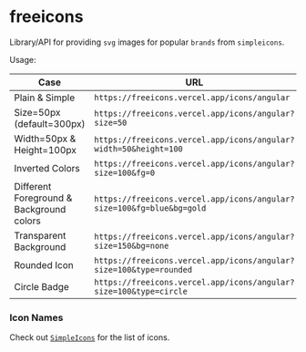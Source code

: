 # freeicons

Library/API for providing `svg` images for popular `brands` from `simpleicons`.


Usage:

| Case | URL | Icon  |
|---|---|---|
| Plain & Simple |`https://freeicons.vercel.app/icons/angular` | ![](https://freeicons.vercel.app/icons/angular)   |
| Size=50px (default=300px) |`https://freeicons.vercel.app/icons/angular?size=50` | ![](https://freeicons.vercel.app/icons/angular?size=50)   |
| Width=50px & Height=100px |`https://freeicons.vercel.app/icons/angular?width=50&height=100` | ![](https://freeicons.vercel.app/icons/angular?width=50&height=100)   |
| Inverted Colors | `https://freeicons.vercel.app/icons/angular?size=100&fg=0`  | ![](https://freeicons.vercel.app/icons/angular?size=100&fg=0) |
| Different Foreground & Background colors | `https://freeicons.vercel.app/icons/angular?size=100&fg=blue&bg=gold`  | ![](https://freeicons.vercel.app/icons/angular?size=100&fg=blue&bg=gold) |
| Transparent Background | `https://freeicons.vercel.app/icons/angular?size=150&bg=none`  | ![](https://freeicons.vercel.app/icons/angular?size=150&bg=none) |
| Rounded Icon | `https://freeicons.vercel.app/icons/angular?size=100&type=rounded`  | ![](https://freeicons.vercel.app/icons/angular?size=100&type=rounded)  |
| Circle Badge | `https://freeicons.vercel.app/icons/angular?size=100&type=circle`  | ![](https://freeicons.vercel.app/icons/angular?size=100&type=circle)  |


### Icon Names

Check out [`SimpleIcons`](https://simpleicons.org/) for the list of icons.